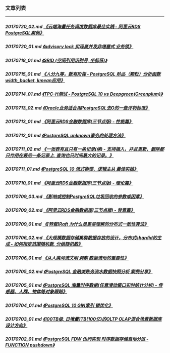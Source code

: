 ### 文章列表  
----  
##### 20170720_02.md   [《云端海量任务调度数据库最佳实践 - 阿里云RDS PostgreSQL案例》](20170720_02.md)  
##### 20170720_01.md   [《advisory lock 实现高并发非堵塞式 业务锁》](20170720_01.md)  
##### 20170718_01.md   [《SRID (空间引用识别号, 坐标系)》](20170718_01.md)  
##### 20170715_01.md   [《人分九等，数有阶梯 - PostgreSQL 阶品（颗粒）分析函数width_bucket, kmean应用》](20170715_01.md)  
##### 20170714_01.md   [《TPC-H测试 - PostgreSQL 10 vs Deepgreen(Greenplum)》](20170714_01.md)  
##### 20170713_02.md   [《Oracle业务适合用PostgreSQL去O的一些评判标准》](20170713_02.md)  
##### 20170713_01.md   [《阿里云RDS金融数据库(三节点版) - 性能篇》](20170713_01.md)  
##### 20170712_01.md   [《PostgreSQL unknown事务的处理方法》](20170712_01.md)  
##### 20170711_02.md   [《一张表有且只有一条记录(续) - 支持插入，并且更新、删除都只作用在最后一条记录上, 查询也只时间最大的记录。》](20170711_02.md)  
##### 20170711_01.md   [《PostgreSQL 10 流式物理、逻辑主从 最佳实践》](20170711_01.md)  
##### 20170710_01.md   [《阿里云RDS金融数据库(三节点版) - 理论篇》](20170710_01.md)  
##### 20170709_03.md   [《影响或控制PostgreSQL垃圾回收的参数或因素》](20170709_03.md)  
##### 20170709_02.md   [《阿里云RDS金融数据库(三节点版) - 背景篇》](20170709_02.md)  
##### 20170709_01.md   [《[转载]Raft 为什么是更易理解的分布式一致性算法》](20170709_01.md)  
##### 20170706_02.md   [《大规模数据存储集群数据存放的设计，分布式shardid的生成 - 如何指定范围随机数, 分组随机数》](20170706_02.md)  
##### 20170706_01.md   [《从人类河流文明 洞察 数据流动的重要性》](20170706_01.md)  
##### 20170705_02.md   [《PostgreSQL 金融类账务流水数据快照分析 案例分享》](20170705_02.md)  
##### 20170705_01.md   [《PostgreSQL 海量时序数据(任意滑动窗口实时统计分析) - 传感器、人群、物体等对象跟踪》](20170705_01.md)  
##### 20170704_01.md   [《PostgreSQL 10 GIN索引 锁优化》](20170704_01.md)  
##### 20170703_01.md   [《100TB级, 日增量1TB(100亿)的OLTP OLAP混合场景数据库设计方向》](20170703_01.md)  
##### 20170702_01.md   [《PostgreSQL FDW 伪列实现 时序数据存储自动分区 - FUNCTION pushdown》](20170702_01.md)  
